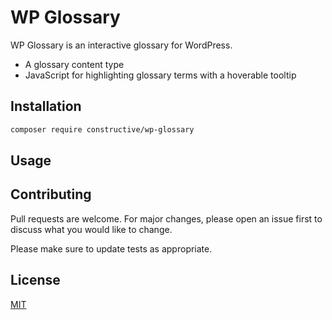 # WP Glossary

WP Glossary is an interactive glossary for WordPress.
* A glossary content type
* JavaScript for highlighting glossary terms with a hoverable tooltip


## Installation

```bash
composer require constructive/wp-glossary
```

## Usage



## Contributing
Pull requests are welcome. For major changes, please open an issue first to discuss what you would like to change.

Please make sure to update tests as appropriate.

## License
[MIT](https://choosealicense.com/licenses/mit/)

